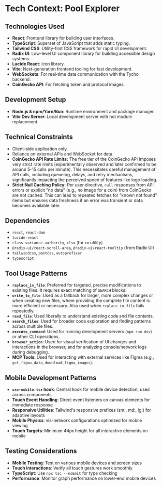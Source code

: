 # Tech Context: Pool Explorer

## Technologies Used

*   **React**: Frontend library for building user interfaces.
*   **TypeScript**: Superset of JavaScript that adds static typing.
*   **Tailwind CSS**: Utility-first CSS framework for rapid UI development.
*   **Radix UI**: Low-level UI component library for building accessible design systems.
*   **Lucide React**: Icon library.
*   **Vite**: Next-generation frontend tooling for fast development.
*   **WebSockets**: For real-time data communication with the Tycho backend.
*   **CoinGecko API**: For fetching token and protocol images.

## Development Setup

*   **Node.js & npm/Yarn/Bun**: Runtime environment and package manager.
*   **Vite Dev Server**: Local development server with hot module replacement.

## Technical Constraints

*   Client-side application only.
*   Reliance on external APIs and WebSocket for data.
*   **CoinGecko API Rate Limits:** The free tier of the CoinGecko API imposes very strict rate limits (experimentally observed and later confirmed to be around 5-15 calls per minute). This necessitates careful management of API calls, including queueing, delays, and retry mechanisms, significantly impacting the perceived speed of features like logo loading.
*   **Strict Null Caching Policy:** Per user directive, `null` responses from API errors or explicit "no data" (e.g., no image for a coin) from CoinGecko are not cached. This can lead to repeated fetches for "known not found" items but ensures data freshness if an error was transient or data becomes available later.

## Dependencies

*   `react`, `react-dom`
*   `lucide-react`
*   `class-variance-authority`, `clsx` (for `cn` utility)
*   `@radix-ui/react-scroll-area`, `@radix-ui/react-tooltip` (from Radix UI)
*   `tailwindcss`, `postcss`, `autoprefixer`
*   `typescript`

## Tool Usage Patterns

*   **`replace_in_file`**: Preferred for targeted, precise modifications to existing files. It requires exact matching of `SEARCH` blocks.
*   **`write_to_file`**: Used as a fallback for larger, more complex changes or when creating new files, where providing the complete file content is more efficient or necessary. Also used when `replace_in_file` fails repeatedly.
*   **`read_file`**: Used liberally to understand existing code and file contents.
*   **`search_files`**: Used for broader code exploration and finding patterns across multiple files.
*   **`execute_command`**: Used for running development servers (`npm run dev`) or other CLI operations.
*   **`browser_action`**: Used for visual verification of UI changes and interactions in the browser, and for analyzing console/network logs during debugging.
*   **MCP Tools**: Used for interacting with external services like Figma (e.g., `get_figma_data`, `download_figma_images`).

## Mobile Development Patterns

*   **`use-mobile.tsx` hook**: Central hook for mobile device detection, used across components
*   **Touch Event Handling**: Direct event listeners on canvas elements for immediate response
*   **Responsive Utilities**: Tailwind's responsive prefixes (sm:, md:, lg:) for adaptive layouts
*   **Mobile Physics**: vis-network configurations optimized for mobile viewing
*   **Touch Targets**: Minimum 44px height for all interactive elements on mobile

## Testing Considerations

*   **Mobile Testing**: Test on various mobile devices and screen sizes
*   **Touch Interactions**: Verify all touch gestures work smoothly
*   **TypeScript**: Use `npx tsc --noEmit` for type checking
*   **Performance**: Monitor graph performance on lower-end mobile devices
